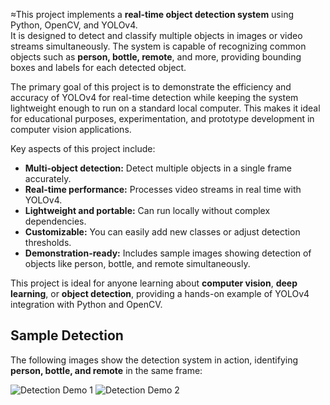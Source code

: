 ≈This project implements a **real-time object detection system** using Python, OpenCV, and YOLOv4.  
It is designed to detect and classify multiple objects in images or video streams simultaneously. The system is capable of recognizing common objects such as **person, bottle, remote**, and more, providing bounding boxes and labels for each detected object.  

The primary goal of this project is to demonstrate the efficiency and accuracy of YOLOv4 for real-time detection while keeping the system lightweight enough to run on a standard local computer. This makes it ideal for educational purposes, experimentation, and prototype development in computer vision applications.

Key aspects of this project include:  
- **Multi-object detection:** Detect multiple objects in a single frame accurately.  
- **Real-time performance:** Processes video streams in real time with YOLOv4.  
- **Lightweight and portable:** Can run locally without complex dependencies.  
- **Customizable:** You can easily add new classes or adjust detection thresholds.  
- **Demonstration-ready:** Includes sample images showing detection of objects like person, bottle, and remote simultaneously.

This project is ideal for anyone learning about **computer vision**, **deep learning**, or **object detection**, providing a hands-on example of YOLOv4 integration with Python and OpenCV.

## Sample Detection

The following images show the detection system in action, identifying **person, bottle, and remote** in the same frame:

![Detection Demo 1](samples/image1.jpg)
![Detection Demo 2](samples/image2.jpg)



